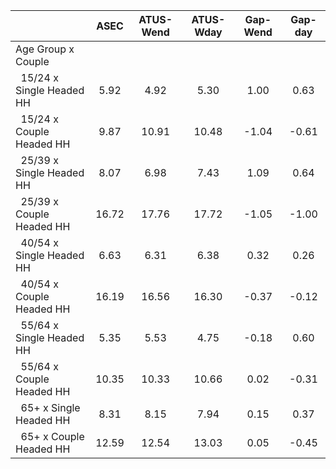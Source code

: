 
|                      |         ASEC |    ATUS-Wend |    ATUS-Wday |     Gap-Wend |      Gap-day |
| -------------------- | :----------: | :----------: | :----------: | :----------: | :----------: |
| Age Group x Couple   |              |              |              |              |              |
| &nbsp;&nbsp;15/24 x Single Headed HH |         5.92 |         4.92 |         5.30 |         1.00 |         0.63 |
| &nbsp;&nbsp;15/24 x Couple Headed HH |         9.87 |        10.91 |        10.48 |        -1.04 |        -0.61 |
| &nbsp;&nbsp;25/39 x Single Headed HH |         8.07 |         6.98 |         7.43 |         1.09 |         0.64 |
| &nbsp;&nbsp;25/39 x Couple Headed HH |        16.72 |        17.76 |        17.72 |        -1.05 |        -1.00 |
| &nbsp;&nbsp;40/54 x Single Headed HH |         6.63 |         6.31 |         6.38 |         0.32 |         0.26 |
| &nbsp;&nbsp;40/54 x Couple Headed HH |        16.19 |        16.56 |        16.30 |        -0.37 |        -0.12 |
| &nbsp;&nbsp;55/64 x Single Headed HH |         5.35 |         5.53 |         4.75 |        -0.18 |         0.60 |
| &nbsp;&nbsp;55/64 x Couple Headed HH |        10.35 |        10.33 |        10.66 |         0.02 |        -0.31 |
| &nbsp;&nbsp;65+ x Single Headed HH |         8.31 |         8.15 |         7.94 |         0.15 |         0.37 |
| &nbsp;&nbsp;65+ x Couple Headed HH |        12.59 |        12.54 |        13.03 |         0.05 |        -0.45 |

